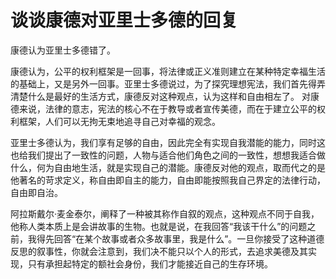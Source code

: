 # 谈谈康德对亚里士多德的回复

 康德认为亚里士多德错了。

康德认为，公平的权利框架是一回事，将法律或正义准则建立在某种特定幸福生活的基础上，又是另外一回事。亚里士多德说过，为了探究理想宪法，我们首先得弄清楚什么是最好的生活方式，康德反对这种观点，认为这样和自由相左了。 对康德来说，法律的意志，宪法的核心不在于教导或者宣传美德，而在于建立公平的权利框架，人们可以无拘无束地追寻自己对幸福的观念。

亚里士多德认为，我们享有足够的自由，因此完全有实现自我潜能的能力，同时这也给我们提出了一致性的问题，人物与适合他们角色之间的一致性，想想我适合做什么，何为自由地生活，就是实现自己的潜能。康德反对他的观点，取而代之的是他著名的苛求定义，称自由即自主的能力，自由即能按照我自己界定的法律行动，自由即自治。

阿拉斯戴尔·麦金泰尔，阐释了一种被其称作自叙的观点，这种观点不同于自我，他称人类本质上是会讲故事的生物。也就是说，在我回答“我该干什么”的问题之前，我得先回答“在某个故事或者众多故事里，我是什么”。一旦你接受了这种道德反思的叙事性，你就会注意到，我们决不能只以个人的形式，去追求美德及其实现，只有承担起特定的额社会身份，我们才能接近自己的生存环境。 